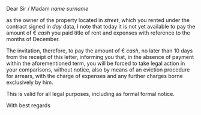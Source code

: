 Dear Sir / Madam $name$ $surname$

as the owner of the property located in $street$, which you rented
under the contract signed in $day$ data, I note that today it is not
yet available to pay the amount of € $cash$ you paid title of rent and
expenses with reference to the months of December.

The invitation, therefore, to pay the amount of € $cash$, no later
than 10 days from the receipt of this letter, informing you that, in the
absence of payment within the aforementioned term, you will be forced to
take legal action in your comparisons, without notice, also by means of
an eviction procedure for arrears, with the charge of expenses and any
further charges borne exclusively by him.

This is valid for all legal purposes, including as formal formal notice.

With best regards
